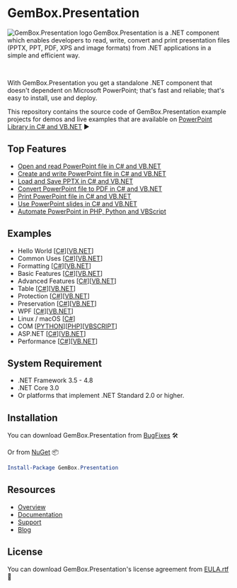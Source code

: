 # GemBox.Presentation

<img src="https://www.gemboxsoftware.com/images/NugetGbp.png" alt="GemBox.Presentation logo" align="left" />

GemBox.Presentation is a .NET component which enables developers to read, write, convert and print presentation files (PPTX, PPT, PDF, XPS and image formats) from .NET applications in a simple and efficient way.

<br/>

With GemBox.Presentation you get a standalone .NET component that doesn't dependent on Microsoft PowerPoint; that's fast and reliable; that's easy to install, use and deploy.

This repository contains the source code of GemBox.Presentation example projects for demos and live examples that are available on [PowerPoint Library in C# and VB.NET](https://www.gemboxsoftware.com/presentation/examples/c-sharp-vb-net-powerpoint-library/101) ▶

## Top Features

* [Open and read PowerPoint file in C# and VB.NET](https://www.gemboxsoftware.com/presentation/examples/c-sharp-vb-net-open-read-powerpoint/201)
* [Create and write PowerPoint file in C# and VB.NET](https://www.gemboxsoftware.com/presentation/examples/c-sharp-vb-net-create-write-powerpoint/202)
* [Load and Save PPTX in C# and VB.NET](https://www.gemboxsoftware.com/presentation/examples/c-sharp-vb-net-pptx/203)
* [Convert PowerPoint file to PDF in C# and VB.NET](https://www.gemboxsoftware.com/presentation/examples/c-sharp-convert-powerpoint-to-pdf/204)
* [Print PowerPoint file in C# and VB.NET](https://www.gemboxsoftware.com/presentation/examples/c-sharp-print-powerpoint/251)
* [Use PowerPoint slides in C# and VB.NET](https://www.gemboxsoftware.com/presentation/examples/c-sharp-vb-net-powerpoint-slides/401)
* [Automate PowerPoint in PHP, Python and VBScript](https://www.gemboxsoftware.com/presentation/examples/powerpoint-automation-com-php-vbscript-python/1801)

## Examples

* Hello World [[C#](https://github.com/gemboxsoftware-dev-team/GemBox.Presentation.Examples/tree/master/C%23/Hello%20World)][[VB.NET](https://github.com/gemboxsoftware-dev-team/GemBox.Presentation.Examples/tree/master/VB.NET/Hello%20World)]
* Common Uses [[C#](https://github.com/gemboxsoftware-dev-team/GemBox.Presentation.Examples/tree/master/C%23/Common%20Uses)][[VB.NET](https://github.com/gemboxsoftware-dev-team/GemBox.Presentation.Examples/tree/master/VB.NET/Common%20Uses)]
* Formatting [[C#](https://github.com/gemboxsoftware-dev-team/GemBox.Presentation.Examples/tree/master/C%23/Formatting)][[VB.NET](https://github.com/gemboxsoftware-dev-team/GemBox.Presentation.Examples/tree/master/VB.NET/Formatting)]
* Basic Features [[C#](https://github.com/gemboxsoftware-dev-team/GemBox.Presentation.Examples/tree/master/C%23/Basic%20Features)][[VB.NET](https://github.com/gemboxsoftware-dev-team/GemBox.Presentation.Examples/tree/master/VB.NET/Basic%20Features)]
* Advanced Features [[C#](https://github.com/gemboxsoftware-dev-team/GemBox.Presentation.Examples/tree/master/C%23/Advanced%20Features)][[VB.NET](https://github.com/gemboxsoftware-dev-team/GemBox.Presentation.Examples/tree/master/VB.NET/Advanced%20Features)]
* Table [[C#](https://github.com/gemboxsoftware-dev-team/GemBox.Presentation.Examples/tree/master/C%23/Table)][[VB.NET](https://github.com/gemboxsoftware-dev-team/GemBox.Presentation.Examples/tree/master/VB.NET/Table)]
* Protection [[C#](https://github.com/gemboxsoftware-dev-team/GemBox.Presentation.Examples/tree/master/C%23/Protection)][[VB.NET](https://github.com/gemboxsoftware-dev-team/GemBox.Presentation.Examples/tree/master/VB.NET/Protection)]
* Preservation [[C#](https://github.com/gemboxsoftware-dev-team/GemBox.Presentation.Examples/tree/master/C%23/Preservation)][[VB.NET](https://github.com/gemboxsoftware-dev-team/GemBox.Presentation.Examples/tree/master/VB.NET/Preservation)]
* WPF [[C#](https://github.com/gemboxsoftware-dev-team/GemBox.Presentation.Examples/tree/master/C%23/WPF)][[VB.NET](https://github.com/gemboxsoftware-dev-team/GemBox.Presentation.Examples/tree/master/VB.NET/WPF)]
* Linux / macOS [[C#](https://github.com/gemboxsoftware-dev-team/GemBox.Presentation.Examples/tree/master/C%23/Linux_macOS)]
* COM [[PYTHON](https://github.com/gemboxsoftware-dev-team/GemBox.Presentation.Examples/tree/master/PYTHON,%20PHP,%20VBSCRIPT/COM.py)][[PHP](https://github.com/gemboxsoftware-dev-team/GemBox.Presentation.Examples/tree/master/PYTHON,%20PHP,%20VBSCRIPT/COM.php)][[VBSCRIPT](https://github.com/gemboxsoftware-dev-team/GemBox.Presentation.Examples/tree/master/PYTHON,%20PHP,%20VBSCRIPT/COM.vbs)]
* ASP.NET [[C#](https://github.com/gemboxsoftware-dev-team/GemBox.Presentation.Examples/tree/master/C%23/ASP.NET)][[VB.NET](https://github.com/gemboxsoftware-dev-team/GemBox.Presentation.Examples/tree/master/VB.NET/ASP.NET)]
* Performance [[C#](https://github.com/gemboxsoftware-dev-team/GemBox.Presentation.Examples/tree/master/C%23/Performance)][[VB.NET](https://github.com/gemboxsoftware-dev-team/GemBox.Presentation.Examples/tree/master/VB.NET/Performance)]

## System Requirement

* .NET Framework 3.5 - 4.8
* .NET Core 3.0
* Or platforms that implement .NET Standard 2.0 or higher.

## Installation

You can download GemBox.Presentation from [BugFixes](https://www.gemboxsoftware.com/presentation/downloads/BugFixes.htm) 🛠️

Or from [NuGet](https://www.nuget.org/packages/GemBox.Presentation/) 📦

```powershell
Install-Package GemBox.Presentation
```

## Resources
* [Overview](https://www.gemboxsoftware.com/presentation)
* [Documentation](https://www.gemboxsoftware.com/presentation/help/html/Introduction.htm)
* [Support](https://www.gemboxsoftware.com/presentation/support)
* [Blog](https://www.gemboxsoftware.com/gembox-presentation)

## License

You can download GemBox.Presentation's license agreement from [EULA.rtf](https://www.gemboxsoftware.com/presentation/EULA.rtf) 📝
